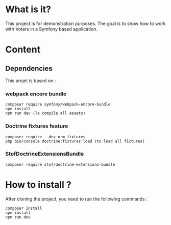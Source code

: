 # What is it?
This project is for demonstration purposes. The goal is to show how to work with Voters in a Symfony based application.


# Content
## Dependencies

This projet is based on :
### webpack encore bundle
```
composer require symfony/webpack-encore-bundle
npm install
npm run dev (To compile all assets)
```
### Doctrine fixtures feature
```
composer require --dev orm-fixtures
php bin/console doctrine:fixtures:load (to load all fixtures)
```
### StofDoctrineExtensionsBundle
```
composer require stof/doctrine-extensions-bundle
```

# How to install ?

After cloning the project, you need to run the following commands :

```
composer install
npm install
npm run dev
```
